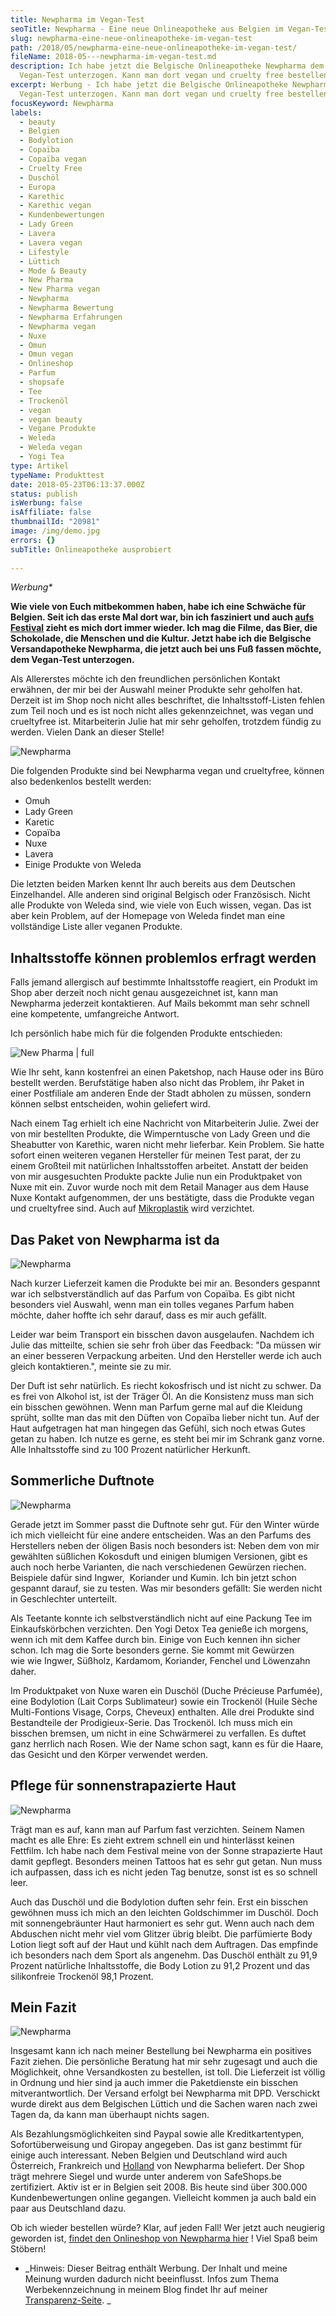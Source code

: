```yaml
---
title: Newpharma im Vegan-Test
seoTitle: Newpharma - Eine neue Onlineapotheke aus Belgien im Vegan-Test
slug: newpharma-eine-neue-onlineapotheke-im-vegan-test
path: /2018/05/newpharma-eine-neue-onlineapotheke-im-vegan-test/
fileName: 2018-05---newpharma-im-vegan-test.md
description: Ich habe jetzt die Belgische Onlineapotheke Newpharma dem
  Vegan-Test unterzogen. Kann man dort vegan und cruelty free bestellen?
excerpt: Werbung - Ich habe jetzt die Belgische Onlineapotheke Newpharma dem
  Vegan-Test unterzogen. Kann man dort vegan und cruelty free bestellen?
focusKeyword: Newpharma
labels:
  - beauty
  - Belgien
  - Bodylotion
  - Copaïba
  - Copaïba vegan
  - Cruelty Free
  - Duschöl
  - Europa
  - Karethic
  - Karethic vegan
  - Kundenbewertungen
  - Lady Green
  - Lavera
  - Lavera vegan
  - Lifestyle
  - Lüttich
  - Mode & Beauty
  - New Pharma
  - New Pharma vegan
  - Newpharma
  - Newpharma Bewertung
  - Newpharma Erfahrungen
  - Newpharma vegan
  - Nuxe
  - Omun
  - Omun vegan
  - Onlineshop
  - Parfum
  - shopsafe
  - Tee
  - Trockenöl
  - vegan
  - vegan beauty
  - Vegane Produkte
  - Weleda
  - Weleda vegan
  - Yogi Tea
type: Artikel
typeName: Produkttest
date: 2018-05-23T06:13:37.000Z
status: publish
isWerbung: false
isAffiliate: false
thumbnailId: "20981"
image: /img/demo.jpg
errors: {}
subTitle: Onlineapotheke ausprobiert
  
---
```


_Werbung\*_

**Wie viele von Euch mitbekommen haben, habe ich eine Schwäche für Belgien. Seit
ich das erste Mal dort war, bin ich fasziniert und auch
[aufs Festival](/?s=dunk%21) zieht es mich dort immer wieder. Ich mag die Filme,
das Bier, die Schokolade, die Menschen und die Kultur. Jetzt habe ich die
Belgische Versandapotheke Newpharma, die jetzt auch bei uns Fuß fassen möchte,
dem Vegan-Test unterzogen.**

Als Allererstes möchte ich den freundlichen persönlichen Kontakt erwähnen, der
mir bei der Auswahl meiner Produkte sehr geholfen hat. Derzeit ist im Shop noch
nicht alles beschriftet, die Inhaltsstoff-Listen fehlen zum Teil noch und es ist
noch nicht alles gekennzeichnet, was vegan und crueltyfree ist. Mitarbeiterin
Julie hat mir sehr geholfen, trotzdem fündig zu werden. Vielen Dank an dieser
Stelle!

![Newpharma](http://cardamonchai.com/wp-content/uploads/2018/05/27368596867_f1af7058eb_z-400x300.jpg)

Die folgenden Produkte sind bei Newpharma vegan und crueltyfree, können also
bedenkenlos bestellt werden:

- Omuh
- Lady Green
- Karetic
- Copaïba
- Nuxe
- Lavera
- Einige Produkte von Weleda

Die letzten beiden Marken kennt Ihr auch bereits aus dem Deutschen Einzelhandel.
Alle anderen sind original Belgisch oder Französisch. Nicht alle Produkte von
Weleda sind, wie viele von Euch wissen, vegan. Das ist aber kein Problem, auf
der Homepage von Weleda findet man eine vollständige Liste aller veganen
Produkte.

## Inhaltsstoffe können problemlos erfragt werden

Falls jemand allergisch auf bestimmte Inhaltsstoffe reagiert, ein Produkt im
Shop aber derzeit noch nicht genau ausgezeichnet ist, kann man Newpharma
jederzeit kontaktieren. Auf Mails bekommt man sehr schnell eine kompetente,
umfangreiche Antwort.

Ich persönlich habe mich für die folgenden Produkte entschieden:

![New Pharma | full](http://cardamonchai.com/wp-content/uploads/2018/04/New-Pharma-960x531.png)

Wie Ihr seht, kann kostenfrei an einen Paketshop, nach Hause oder ins Büro
bestellt werden. Berufstätige haben also nicht das Problem, ihr Paket in einer
Postfiliale am anderen Ende der Stadt abholen zu müssen, sondern können selbst
entscheiden, wohin geliefert wird.

Nach einem Tag erhielt ich eine Nachricht von Mitarbeiterin Julie. Zwei der von
mir bestellten Produkte, die Wimperntusche von Lady Green und die Sheabutter von
Karethic, waren nicht mehr lieferbar. Kein Problem. Sie hatte sofort einen
weiteren veganen Hersteller für meinen Test parat, der zu einem Großteil mit
natürlichen Inhaltsstoffen arbeitet. Anstatt der beiden von mir ausgesuchten
Produkte packte Julie nun ein Produktpaket von Nuxe mit ein. Zuvor wurde noch
mit dem Retail Manager aus dem Hause Nuxe Kontakt aufgenommen, der uns
bestätigte, dass die Produkte vegan und crueltyfree sind. Auch auf
[Mikroplastik](/2018/05/mikroplastik-in-der-kosmetik/) wird verzichtet.

## Das Paket von Newpharma ist da

![Newpharma](http://cardamonchai.com/wp-content/uploads/2018/05/40431650000_4b762b6194_z-400x300.jpg)

Nach kurzer Lieferzeit kamen die Produkte bei mir an. Besonders gespannt war ich
selbstverständlich auf das Parfum von Copaïba. Es gibt nicht besonders viel
Auswahl, wenn man ein tolles veganes Parfum haben möchte, daher hoffte ich sehr
darauf, dass es mir auch gefällt.

Leider war beim Transport ein bisschen davon ausgelaufen. Nachdem ich Julie das
mitteilte, schien sie sehr froh über das Feedback: "Da müssen wir an einer
besseren Verpackung arbeiten. Und den Hersteller werde ich auch gleich
kontaktieren.", meinte sie zu mir.

Der Duft ist sehr natürlich. Es riecht kokosfrisch und ist nicht zu schwer. Da
es frei von Alkohol ist, ist der Träger Öl. An die Konsistenz muss man sich ein
bisschen gewöhnen. Wenn man Parfum gerne mal auf die Kleidung sprüht, sollte man
das mit den Düften von Copaïba lieber nicht tun. Auf der Haut aufgetragen hat
man hingegen das Gefühl, sich noch etwas Gutes getan zu haben. Ich nutze es
gerne, es steht bei mir im Schrank ganz vorne. Alle Inhaltsstoffe sind zu 100
Prozent natürlicher Herkunft.

## Sommerliche Duftnote

![Newpharma](http://cardamonchai.com/wp-content/uploads/2018/05/41338189445_64d3acce0b_z-400x300.jpg)

Gerade jetzt im Sommer passt die Duftnote sehr gut. Für den Winter würde ich
mich vielleicht für eine andere entscheiden. Was an den Parfums des Herstellers
neben der öligen Basis noch besonders ist: Neben dem von mir gewählten süßlichen
Kokosduft und einigen blumigen Versionen, gibt es auch noch herbe Varianten, die
nach verschiedenen Gewürzen riechen. Beispiele dafür sind Ingwer,  Koriander und
Kumin. Ich bin jetzt schon gespannt darauf, sie zu testen. Was mir besonders
gefällt: Sie werden nicht in Geschlechter unterteilt.

Als Teetante konnte ich selbstverständlich nicht auf eine Packung Tee im
Einkaufskörbchen verzichten. Den Yogi Detox Tea genieße ich morgens, wenn ich
mit dem Kaffee durch bin. Einige von Euch kennen ihn sicher schon. Ich mag die
Sorte besonders gerne. Sie kommt mit Gewürzen wie wie Ingwer, Süßholz, Kardamom,
Koriander, Fenchel und Löwenzahn daher.

Im Produktpaket von Nuxe waren ein Duschöl (Duche Précieuse Parfumée), eine
Bodylotion (Lait Corps Sublimateur) sowie ein Trockenöl (Huile Sèche
Multi-Fontions Visage, Corps, Cheveux) enthalten. Alle drei Produkte sind
Bestandteile der Prodigieux-Serie. Das Trockenöl. Ich muss mich ein bisschen
bremsen, um nicht in eine Schwärmerei zu verfallen. Es duftet ganz herrlich nach
Rosen. Wie der Name schon sagt, kann es für die Haare, das Gesicht und den
Körper verwendet werden.

## Pflege für sonnenstrapazierte Haut

![Newpharma](http://cardamonchai.com/wp-content/uploads/2018/05/42239395851_295bcb148c_z-400x300.jpg)

Trägt man es auf, kann man auf Parfum fast verzichten. Seinem Namen macht es
alle Ehre: Es zieht extrem schnell ein und hinterlässt keinen Fettfilm. Ich habe
nach dem Festival meine von der Sonne strapazierte Haut damit gepflegt.
Besonders meinen Tattoos hat es sehr gut getan. Nun muss ich aufpassen, dass ich
es nicht jeden Tag benutze, sonst ist es so schnell leer.

Auch das Duschöl und die Bodylotion duften sehr fein. Erst ein bisschen gewöhnen
muss ich mich an den leichten Goldschimmer im Duschöl. Doch mit sonnengebräunter
Haut harmoniert es sehr gut. Wenn auch nach dem Abduschen nicht mehr viel vom
Glitzer übrig bleibt. Die parfümierte Body Lotion liegt soft auf der Haut und
kühlt nach dem Auftragen. Das empfinde ich besonders nach dem Sport als
angenehm. Das Duschöl enthält zu 91,9 Prozent natürliche Inhaltsstoffe, die Body
Lotion zu 91,2 Prozent und das silikonfreie Trockenöl 98,1 Prozent.

## Mein Fazit

![Newpharma](http://cardamonchai.com/wp-content/uploads/2018/05/41338180135_d63b588561_z-400x300.jpg)

Insgesamt kann ich nach meiner Bestellung bei Newpharma ein positives Fazit
ziehen. Die persönliche Beratung hat mir sehr zugesagt und auch die Möglichkeit,
ohne Versandkosten zu bestellen, ist toll. Die Lieferzeit ist völlig in Ordnung
und hier sind ja auch immer die Paketdienste ein bisschen mitverantwortlich. Der
Versand erfolgt bei Newpharma mit DPD. Verschickt wurde direkt aus dem
Belgischen Lüttich und die Sachen waren nach zwei Tagen da, da kann man
überhaupt nichts sagen.

Als Bezahlungsmöglichkeiten sind Paypal sowie alle Kreditkartentypen,
Sofortüberweisung und Giropay angegeben. Das ist ganz bestimmt für einige auch
interessant. Neben Belgien und Deutschland wird auch Österreich, Frankreich und
[Holland](/?s=amsterdam) von Newpharma beliefert. Der Shop trägt mehrere Siegel
und wurde unter anderem von SafeShops.be zertifiziert. Aktiv ist er in Belgien
seit 2008. Bis heute sind über 300.000 Kundenbewertungen online gegangen.
Vielleicht kommen ja auch bald ein paar aus Deutschland dazu.

Ob ich wieder bestellen würde? Klar, auf jeden Fall! Wer jetzt auch neugierig
geworden ist,
[findet den Onlineshop von Newpharma hier](https://www.newpharma.de/) ! Viel
Spaß beim Stöbern!

- _Hinweis: Dieser Beitrag enthält Werbung. Der Inhalt und meine Meinung wurden
  dadurch nicht beeinflusst. Infos zum Thema Werbekennzeichnung in meinem Blog
  findet Ihr auf meiner [Transparenz-Seite](/werbung/). _

  